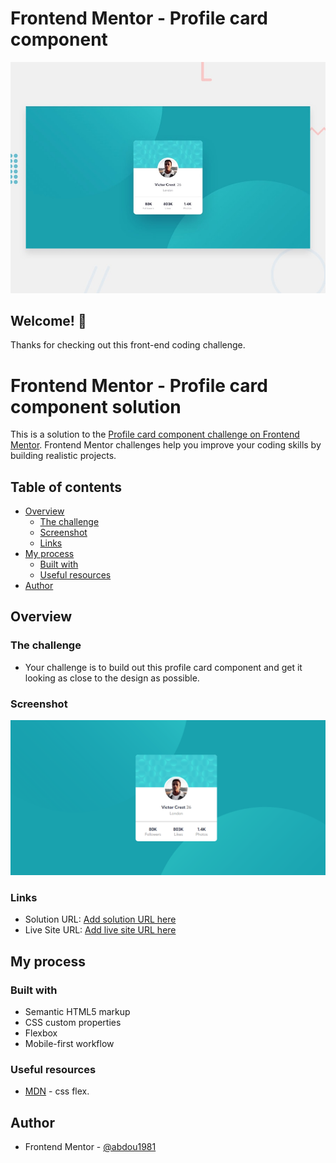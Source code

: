 # Frontend Mentor - Profile card component

![Design preview for the Profile card component coding challenge](./design/desktop-preview.jpg)

## Welcome! 👋

Thanks for checking out this front-end coding challenge.

# Frontend Mentor - Profile card component solution

This is a solution to the [Profile card component challenge on Frontend Mentor](https://www.frontendmentor.io/challenges/profile-card-component-cfArpWshJ). Frontend Mentor challenges help you improve your coding skills by building realistic projects. 

## Table of contents

- [Overview](#overview)
  - [The challenge](#the-challenge)
  - [Screenshot](#screenshot)
  - [Links](#links)
- [My process](#my-process)
  - [Built with](#built-with)
  - [Useful resources](#useful-resources)
- [Author](#author)


## Overview

### The challenge

- Your challenge is to build out this profile card component and get it looking as close to the design as possible.

### Screenshot

![](./design/screenshot.jpg)


### Links

- Solution URL: [Add solution URL here](https://your-solution-url.com)
- Live Site URL: [Add live site URL here](https://your-live-site-url.com)

## My process

### Built with

- Semantic HTML5 markup
- CSS custom properties
- Flexbox
- Mobile-first workflow



### Useful resources

- [MDN](https://developer.mozilla.org/en-US/docs/Web/CSS/flex) - css flex.


## Author

- Frontend Mentor - [@abdou1981](https://www.frontendmentor.io/profile/abdou1981)
